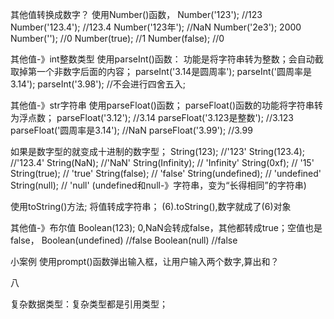 其他值转换成数字？
使用Number()函数，
Number('123');  //123
Number('123.4');    //123.4
Number('123年');    //NaN
Number('2e3');  2000
Number(''); //0
Number(true);   //1
Number(false);  //0

其他值-》int整数类型
使用parseInt()函数：
    功能是将字符串转为整数；会自动截取掉第一个非数字后面的内容；
parseInt('3.14是圆周率');
parseInt('圆周率是3.14');
parseInt('3.98');   //不会进行四舍五入;

其他值-》str字符串
使用parseFloat()函数；
parseFloat()函数的功能将字符串转为浮点数；
parseFloat('3.12'); //3.14
parseFloat('3.123是整数');  //3.123
parseFloat('圆周率是3.14'); //NaN
parseFloat('3.99'); //3.99

如果是数字型的就变成十进制的数字型；
String(123);    //'123'
String(123.4);  //'123.4'
String(NaN);    //'NaN'
String(Infinity);   // 'Infinity'
String(0xf);    // '15'
String(true);   //  'true'
String(false);  //  'false'
String(undefined);  //  'undefined'
String(null);   //  'null'
(undefined和null-》字符串，变为“长得相同”的字符串)

使用toString()方法;
将值转成字符串；
(6).toString(),数字就成了(6)对象

其他值-》布尔值
Boolean(123);
0,NaN会转成false，其他都转成true；空值也是false，
Boolean(undefined)  //false
Boolean(null)   //false

小案例
使用prompt()函数弹出输入框，让用户输入两个数字,算出和？


八

复杂数据类型：复杂类型都是引用类型；




